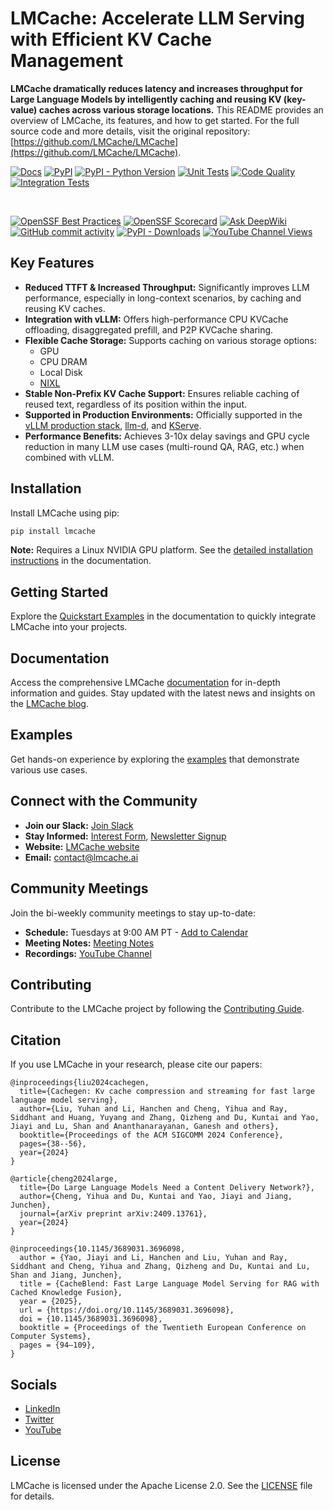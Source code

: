 # LMCache: Accelerate LLM Serving with Efficient KV Cache Management

**LMCache dramatically reduces latency and increases throughput for Large Language Models by intelligently caching and reusing KV (key-value) caches across various storage locations.** This README provides an overview of LMCache, its features, and how to get started.  For the full source code and more details, visit the original repository: [https://github.com/LMCache/LMCache](https://github.com/LMCache/LMCache).

[![Docs](https://img.shields.io/badge/docs-live-brightgreen)](https://docs.lmcache.ai/)
[![PyPI](https://img.shields.io/pypi/v/lmcache)](https://pypi.org/project/lmcache/)
[![PyPI - Python Version](https://img.shields.io/pypi/pyversions/lmcache)](https://pypi.org/project/lmcache/)
[![Unit Tests](https://badge.buildkite.com/ce25f1819a274b7966273bfa54f0e02f092c3de0d7563c5c9d.svg)](https://buildkite.com/lmcache/lmcache-unittests)
[![Code Quality](https://github.com/lmcache/lmcache/actions/workflows/code_quality_checks.yml/badge.svg?branch=dev&label=tests)](https://github.com/LMCache/LMCache/actions/workflows/code_quality_checks.yml)
[![Integration Tests](https://badge.buildkite.com/108ddd4ab482a2480999dec8c62a640a3315ed4e6c4e86798e.svg)](https://buildkite.com/lmcache/lmcache-vllm-integration-tests)

<br />

[![OpenSSF Best Practices](https://www.bestpractices.dev/projects/10841/badge)](https://www.bestpractices.dev/projects/10841)
[![OpenSSF Scorecard](https://api.scorecard.dev/projects/github.com/LMCache/LMCache/badge)](https://scorecard.dev/viewer/?uri=github.com/LMCache/LMCache)
[![Ask DeepWiki](https://deepwiki.com/badge.svg)](https://deepwiki.com/LMCache/LMCache/)
[![GitHub commit activity](https://img.shields.io/github/commit-activity/w/LMCache/LMCache)](https://github.com/LMCache/LMCache/graphs/commit-activity)
[![PyPI - Downloads](https://img.shields.io/pypi/dm/lmcache)](https://pypi.org/project/lmcache/)
[![YouTube Channel Views](https://img.shields.io/youtube/channel/views/UC58zMz55n70rtf1Ak2PULJA)](https://www.youtube.com/channel/UC58zMz55n70rtf1Ak2PULJA)

## Key Features

*   **Reduced TTFT & Increased Throughput:** Significantly improves LLM performance, especially in long-context scenarios, by caching and reusing KV caches.
*   **Integration with vLLM:**  Offers high-performance CPU KVCache offloading, disaggregated prefill, and P2P KVCache sharing.
*   **Flexible Cache Storage:** Supports caching on various storage options:
    *   GPU
    *   CPU DRAM
    *   Local Disk
    *   [NIXL](https://github.com/ai-dynamo/nixl)
*   **Stable Non-Prefix KV Cache Support:**  Ensures reliable caching of reused text, regardless of its position within the input.
*   **Supported in Production Environments:**  Officially supported in the [vLLM production stack](https://github.com/vllm-project/production-stack/), [llm-d](https://github.com/llm-d/llm-d/), and [KServe](https://github.com/kserve/kserve).
*   **Performance Benefits:** Achieves 3-10x delay savings and GPU cycle reduction in many LLM use cases (multi-round QA, RAG, etc.) when combined with vLLM.

## Installation

Install LMCache using pip:

```bash
pip install lmcache
```

**Note:** Requires a Linux NVIDIA GPU platform.
See the [detailed installation instructions](https://docs.lmcache.ai/getting_started/installation) in the documentation.

## Getting Started

Explore the [Quickstart Examples](https://docs.lmcache.ai/getting_started/quickstart/) in the documentation to quickly integrate LMCache into your projects.

## Documentation

Access the comprehensive LMCache [documentation](https://docs.lmcache.ai/) for in-depth information and guides.  Stay updated with the latest news and insights on the [LMCache blog](https://blog.lmcache.ai/).

## Examples

Get hands-on experience by exploring the [examples](https://github.com/LMCache/LMCache/tree/dev/examples) that demonstrate various use cases.

## Connect with the Community

*   **Join our Slack:** [Join Slack](https://join.slack.com/t/lmcacheworkspace/shared_invite/zt-36x1m765z-8FgDA_73vcXtlZ_4XvpE6Q)
*   **Stay Informed:** [Interest Form](https://forms.gle/MHwLiYDU6kcW3dLj7), [Newsletter Signup](https://mailchi.mp/tensormesh/lmcache-sign-up-newsletter)
*   **Website:** [LMCache website](https://lmcache.ai/)
*   **Email:** [contact@lmcache.ai](mailto:contact@lmcache.ai)

## Community Meetings

Join the bi-weekly community meetings to stay up-to-date:

*   **Schedule:** Tuesdays at 9:00 AM PT - [Add to Calendar](https://drive.usercontent.google.com/u/0/uc?id=1f5EXbooGcwNwzIpTgn5u4PHqXgfypMtu&export=download)
*   **Meeting Notes:** [Meeting Notes](https://docs.google.com/document/d/1_Fl3vLtERFa3vTH00cezri78NihNBtSClK-_1tSrcow)
*   **Recordings:**  [YouTube Channel](https://www.youtube.com/channel/UC58zMz55n70rtf1Ak2PULJA)

## Contributing

Contribute to the LMCache project by following the [Contributing Guide](CONTRIBUTING.md).

## Citation

If you use LMCache in your research, please cite our papers:

```
@inproceedings{liu2024cachegen,
  title={Cachegen: Kv cache compression and streaming for fast large language model serving},
  author={Liu, Yuhan and Li, Hanchen and Cheng, Yihua and Ray, Siddhant and Huang, Yuyang and Zhang, Qizheng and Du, Kuntai and Yao, Jiayi and Lu, Shan and Ananthanarayanan, Ganesh and others},
  booktitle={Proceedings of the ACM SIGCOMM 2024 Conference},
  pages={38--56},
  year={2024}
}

@article{cheng2024large,
  title={Do Large Language Models Need a Content Delivery Network?},
  author={Cheng, Yihua and Du, Kuntai and Yao, Jiayi and Jiang, Junchen},
  journal={arXiv preprint arXiv:2409.13761},
  year={2024}
}

@inproceedings{10.1145/3689031.3696098,
  author = {Yao, Jiayi and Li, Hanchen and Liu, Yuhan and Ray, Siddhant and Cheng, Yihua and Zhang, Qizheng and Du, Kuntai and Lu, Shan and Jiang, Junchen},
  title = {CacheBlend: Fast Large Language Model Serving for RAG with Cached Knowledge Fusion},
  year = {2025},
  url = {https://doi.org/10.1145/3689031.3696098},
  doi = {10.1145/3689031.3696098},
  booktitle = {Proceedings of the Twentieth European Conference on Computer Systems},
  pages = {94–109},
}
```

## Socials

*   [LinkedIn](https://www.linkedin.com/company/lmcache-lab/?viewAsMember=true)
*   [Twitter](https://x.com/lmcache)
*   [YouTube](https://www.youtube.com/@LMCacheTeam)

## License

LMCache is licensed under the Apache License 2.0. See the [LICENSE](LICENSE) file for details.